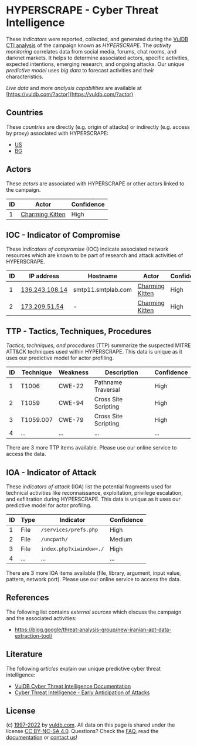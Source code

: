 # HYPERSCRAPE - Cyber Threat Intelligence

These _indicators_ were reported, collected, and generated during the [VulDB CTI analysis](https://vuldb.com/?kb.cti) of the campaign known as _HYPERSCRAPE_. The _activity monitoring_ correlates data from social media, forums, chat rooms, and darknet markets. It helps to determine associated actors, specific activities, expected intentions, emerging research, and ongoing attacks. Our unique _predictive model_ uses _big data_ to forecast activities and their characteristics.

_Live data_ and more _analysis capabilities_ are available at [https://vuldb.com/?actor](https://vuldb.com/?actor)

## Countries

These _countries_ are directly (e.g. origin of attacks) or indirectly (e.g. access by proxy) associated with HYPERSCRAPE:

* [US](https://vuldb.com/?country.us)
* [BG](https://vuldb.com/?country.bg)

## Actors

These _actors_ are associated with HYPERSCRAPE or other actors linked to the campaign.

ID | Actor | Confidence
-- | ----- | ----------
1 | [Charming Kitten](https://vuldb.com/?actor.charming_kitten) | High

## IOC - Indicator of Compromise

These _indicators of compromise_ (IOC) indicate associated network resources which are known to be part of research and attack activities of HYPERSCRAPE.

ID | IP address | Hostname | Actor | Confidence
-- | ---------- | -------- | ----- | ----------
1 | [136.243.108.14](https://vuldb.com/?ip.136.243.108.14) | smtp11.smtplab.com | [Charming Kitten](https://vuldb.com/?actor.charming_kitten) | High
2 | [173.209.51.54](https://vuldb.com/?ip.173.209.51.54) | - | [Charming Kitten](https://vuldb.com/?actor.charming_kitten) | High

## TTP - Tactics, Techniques, Procedures

_Tactics, techniques, and procedures_ (TTP) summarize the suspected MITRE ATT&CK techniques used within HYPERSCRAPE. This data is unique as it uses our predictive model for actor profiling.

ID | Technique | Weakness | Description | Confidence
-- | --------- | -------- | ----------- | ----------
1 | T1006 | CWE-22 | Pathname Traversal | High
2 | T1059 | CWE-94 | Cross Site Scripting | High
3 | T1059.007 | CWE-79 | Cross Site Scripting | High
4 | ... | ... | ... | ...

There are 3 more TTP items available. Please use our online service to access the data.

## IOA - Indicator of Attack

These _indicators of attack_ (IOA) list the potential fragments used for technical activities like reconnaissance, exploitation, privilege escalation, and exfiltration during HYPERSCRAPE. This data is unique as it uses our predictive model for actor profiling.

ID | Type | Indicator | Confidence
-- | ---- | --------- | ----------
1 | File | `/services/prefs.php` | High
2 | File | `/uncpath/` | Medium
3 | File | `index.php?xiwindow=./` | High
4 | ... | ... | ...

There are 3 more IOA items available (file, library, argument, input value, pattern, network port). Please use our online service to access the data.

## References

The following list contains _external sources_ which discuss the campaign and the associated activities:

* https://blog.google/threat-analysis-group/new-iranian-apt-data-extraction-tool/

## Literature

The following _articles_ explain our unique predictive cyber threat intelligence:

* [VulDB Cyber Threat Intelligence Documentation](https://vuldb.com/?kb.cti)
* [Cyber Threat Intelligence - Early Anticipation of Attacks](https://www.scip.ch/en/?labs.20201022)

## License

(c) [1997-2022](https://vuldb.com/?kb.changelog) by [vuldb.com](https://vuldb.com/?kb.about). All data on this page is shared under the license [CC BY-NC-SA 4.0](https://creativecommons.org/licenses/by-nc-sa/4.0/). Questions? Check the [FAQ](https://vuldb.com/?kb.faq), read the [documentation](https://vuldb.com/?kb) or [contact us](https://vuldb.com/?contact)!
